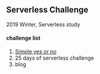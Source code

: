 ## Serverless Challenge
2019 Winter, Serverless study

#### challenge list
1. [Simple yes or no]('https://github.com/purelledhand/Serverless-Challenge/tree/master/yes-or-no')
2. 25 days of serverless challenge
3. blog
